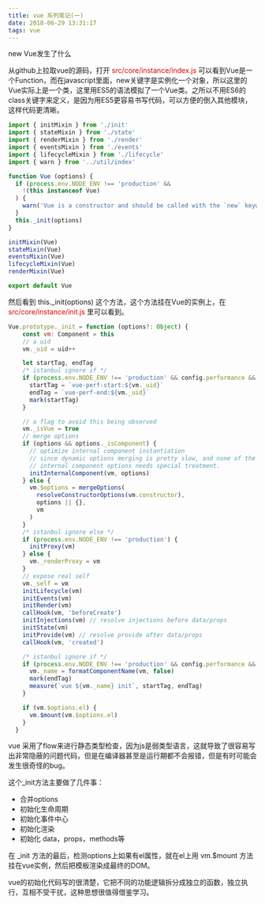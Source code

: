 ```yaml
---
title: vue 系列笔记(一)
date: 2018-06-29 13:31:17
tags: vue
---
```


new Vue发生了什么

从github上拉取vue的源码，打开 <font color="#dd0000">src/core/instance/index.js </font> 可以看到Vue是一个Function，而在javascript里面，new关键字是实例化一个对象，所以这里的Vue实际上是一个类，这里用ES5的语法模拟了一个Vue类。之所以不用ES6的class关键字来定义，是因为用ES5更容易书写代码，可以方便的倒入其他模块，这样代码更清晰。
```javascript
import { initMixin } from './init'
import { stateMixin } from './state'
import { renderMixin } from './render'
import { eventsMixin } from './events'
import { lifecycleMixin } from './lifecycle'
import { warn } from '../util/index'

function Vue (options) {
  if (process.env.NODE_ENV !== 'production' &&
    !(this instanceof Vue)
  ) {
    warn('Vue is a constructor and should be called with the `new` keyword')
  }
  this._init(options)
}

initMixin(Vue)
stateMixin(Vue)
eventsMixin(Vue)
lifecycleMixin(Vue)
renderMixin(Vue)

export default Vue

```
然后看到 this._init(options) 这个方法，这个方法挂在Vue的实例上，在 <font color="#dd0000">src/core/instance/init.js</font> 里可以看到。

```javascript
Vue.prototype._init = function (options?: Object) {
    const vm: Component = this
    // a uid
    vm._uid = uid++

    let startTag, endTag
    /* istanbul ignore if */
    if (process.env.NODE_ENV !== 'production' && config.performance && mark) {
      startTag = `vue-perf-start:${vm._uid}`
      endTag = `vue-perf-end:${vm._uid}`
      mark(startTag)
    }

    // a flag to avoid this being observed
    vm._isVue = true
    // merge options
    if (options && options._isComponent) {
      // optimize internal component instantiation
      // since dynamic options merging is pretty slow, and none of the
      // internal component options needs special treatment.
      initInternalComponent(vm, options)
    } else {
      vm.$options = mergeOptions(
        resolveConstructorOptions(vm.constructor),
        options || {},
        vm
      )
    }
    /* istanbul ignore else */
    if (process.env.NODE_ENV !== 'production') {
      initProxy(vm)
    } else {
      vm._renderProxy = vm
    }
    // expose real self
    vm._self = vm
    initLifecycle(vm)
    initEvents(vm)
    initRender(vm)
    callHook(vm, 'beforeCreate')
    initInjections(vm) // resolve injections before data/props
    initState(vm)
    initProvide(vm) // resolve provide after data/props
    callHook(vm, 'created')

    /* istanbul ignore if */
    if (process.env.NODE_ENV !== 'production' && config.performance && mark) {
      vm._name = formatComponentName(vm, false)
      mark(endTag)
      measure(`vue ${vm._name} init`, startTag, endTag)
    }

    if (vm.$options.el) {
      vm.$mount(vm.$options.el)
    }
  }
```
vue 采用了flow来进行静态类型检查，因为js是弱类型语言，这就导致了很容易写出非常隐蔽的问题代码，但是在编译器甚至是运行期都不会报错，但是有时可能会发生很奇怪的bug。

这个_init方法主要做了几件事：
* 合并options
* 初始化生命周期
* 初始化事件中心
* 初始化渲染
* 初始化 data，props，methods等

在 _init 方法的最后，检测options上如果有el属性，就在el上用 vm.$mount 方法挂在vue实例，然后把模板渲染成最终的DOM。

vue的初始化代码写的很清楚，它把不同的功能逻辑拆分成独立的函数，独立执行，互相不受干扰，这种思想很值得借鉴学习。
